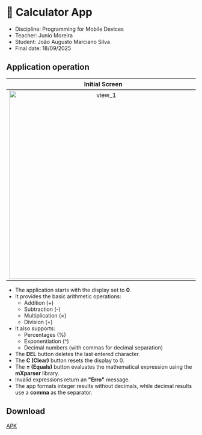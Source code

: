 # 📱 Calculator App  
- Discipline: Programming for Mobile Devices  
- Teacher: Junio Moreira  
- Student: João Augusto Marciano Silva  
- Final date: 18/09/2025  

## Application operation  

| Initial Screen | Example of calculation |
|:---:|:---:|  
| <img height="500" alt="view_1" src="https://github.com/user-attachments/assets/6f729422-2dcb-44d8-aa2b-f3b691a236cf" /> | <img height="500" alt="view_2" src="https://github.com/user-attachments/assets/9936a376-b228-42d4-86a1-fb0d05c09b25" /> |

- The application starts with the display set to **0**.  
- It provides the basic arithmetic operations:  
  - Addition (+)  
  - Subtraction (-)  
  - Multiplication (×)  
  - Division (÷)  
- It also supports:  
  - Percentages (%)  
  - Exponentiation (^)  
  - Decimal numbers (with commas for decimal separation)  
- The **DEL** button deletes the last entered character.  
- The **C (Clear)** button resets the display to 0.  
- The **= (Equals)** button evaluates the mathematical expression using the **mXparser** library.  
- Invalid expressions return an **"Erro"** message.  
- The app formats integer results without decimals, while decimal results use a **comma** as the separator.  

## Download  

[APK](https://github.com/joaomarcianodev/DM-Atv5/releases)  
